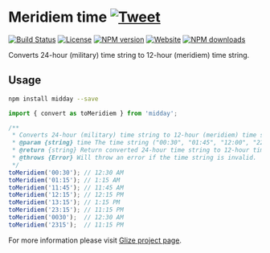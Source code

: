 # Meridiem time [![Tweet](https://img.shields.io/twitter/url/http/shields.io.svg?style=social)](https://twitter.com/intent/tweet?text=Meridiem%20time%20module%20from%20Glize%20library.&url=https://glize.js.org&via=GitHub&hashtags=Glize,JavaScript,ECMAScript,ES6)
[![Build Status](https://github.com/Datamart/midday/actions/workflows/npm-publish.yml/badge.svg)](https://github.com/Datamart/midday/actions/workflows/npm-publish.yml) [![License](https://img.shields.io/:license-apache-blue.svg)](https://www.apache.org/licenses/LICENSE-2.0.html) [![NPM version](https://img.shields.io/npm/v/midday.svg?style=flat)](https://npmjs.org/package/midday) [![Website](https://img.shields.io/website-up-down-green-red/https/glize.js.org.svg?style=flat)](https://glize.js.org) [![NPM downloads](https://img.shields.io/npm/dm/midday.svg?style=flat)](https://npmjs.org/package/midday)

Converts 24-hour (military) time string to 12-hour (meridiem) time string.

## Usage

```bash
npm install midday --save
```

```js
import { convert as toMeridiem } from 'midday';

/**
 * Converts 24-hour (military) time string to 12-hour (meridiem) time string.
 * @param {string} time The time string ("00:30", "01:45", "12:00", "22:15").
 * @return {string} Return converted 24-hour time string to 12-hour time.
 * @throws {Error} Will throw an error if the time string is invalid.
 */
toMeridiem('00:30'); // 12:30 AM
toMeridiem('01:15'); // 1:15 AM
toMeridiem('11:45'); // 11:45 AM
toMeridiem('12:15'); // 12:15 PM
toMeridiem('13:15'); // 1:15 PM
toMeridiem('23:15'); // 11:15 PM
toMeridiem('0030');  // 12:30 AM
toMeridiem('2315');  // 11:15 PM
```

For more information please visit [Glize project page](https://glize.js.org).
